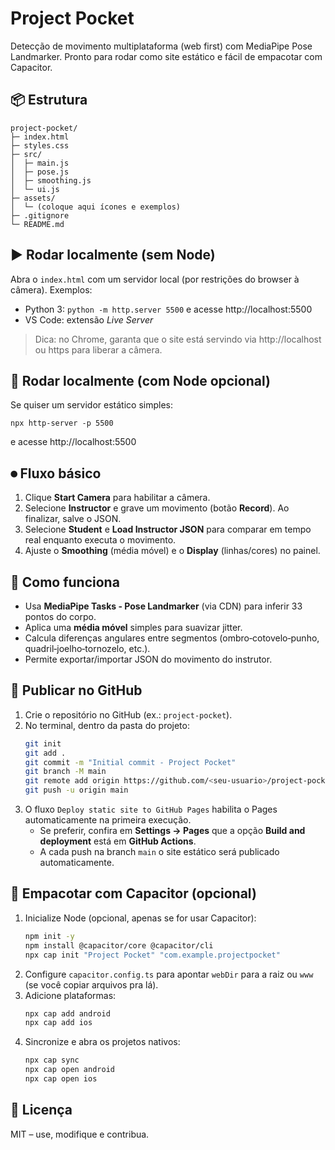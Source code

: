 # Project Pocket
Detecção de movimento multiplataforma (web first) com MediaPipe Pose Landmarker. Pronto para rodar como site estático e fácil de empacotar com Capacitor.

## 📦 Estrutura
```
project-pocket/
├─ index.html
├─ styles.css
├─ src/
│  ├─ main.js
│  ├─ pose.js
│  ├─ smoothing.js
│  └─ ui.js
├─ assets/
│  └─ (coloque aqui ícones e exemplos)
├─ .gitignore
└─ README.md
```

## ▶️ Rodar localmente (sem Node)
Abra o `index.html` com um servidor local (por restrições do browser à câmera).
Exemplos:
- Python 3: `python -m http.server 5500` e acesse http://localhost:5500
- VS Code: extensão *Live Server*

> Dica: no Chrome, garanta que o site está servindo via http://localhost ou https para liberar a câmera.

## 🧰 Rodar localmente (com Node opcional)
Se quiser um servidor estático simples:
```
npx http-server -p 5500
```
e acesse http://localhost:5500

## ⏺ Fluxo básico
1) Clique **Start Camera** para habilitar a câmera.
2) Selecione **Instructor** e grave um movimento (botão **Record**). Ao finalizar, salve o JSON.
3) Selecione **Student** e **Load Instructor JSON** para comparar em tempo real enquanto executa o movimento.
4) Ajuste o **Smoothing** (média móvel) e o **Display** (linhas/cores) no painel.

## 🧮 Como funciona
- Usa **MediaPipe Tasks - Pose Landmarker** (via CDN) para inferir 33 pontos do corpo.
- Aplica uma **média móvel** simples para suavizar jitter.
- Calcula diferenças angulares entre segmentos (ombro‑cotovelo‑punho, quadril‑joelho‑tornozelo, etc.).
- Permite exportar/importar JSON do movimento do instrutor.

## 🚀 Publicar no GitHub
1. Crie o repositório no GitHub (ex.: `project-pocket`).
2. No terminal, dentro da pasta do projeto:
   ```bash
   git init
   git add .
   git commit -m "Initial commit - Project Pocket"
   git branch -M main
   git remote add origin https://github.com/<seu-usuario>/project-pocket.git
   git push -u origin main
   ```
3. O fluxo `Deploy static site to GitHub Pages` habilita o Pages automaticamente na primeira execução.
   - Se preferir, confira em **Settings → Pages** que a opção **Build and deployment** está em **GitHub Actions**.
   - A cada push na branch `main` o site estático será publicado automaticamente.

## 📱 Empacotar com Capacitor (opcional)
1) Inicialize Node (opcional, apenas se for usar Capacitor):
   ```bash
   npm init -y
   npm install @capacitor/core @capacitor/cli
   npx cap init "Project Pocket" "com.example.projectpocket"
   ```
2) Configure `capacitor.config.ts` para apontar `webDir` para a raiz ou `www` (se você copiar arquivos pra lá).
3) Adicione plataformas:
   ```bash
   npx cap add android
   npx cap add ios
   ```
4) Sincronize e abra os projetos nativos:
   ```bash
   npx cap sync
   npx cap open android
   npx cap open ios
   ```

## 📄 Licença
MIT – use, modifique e contribua.
